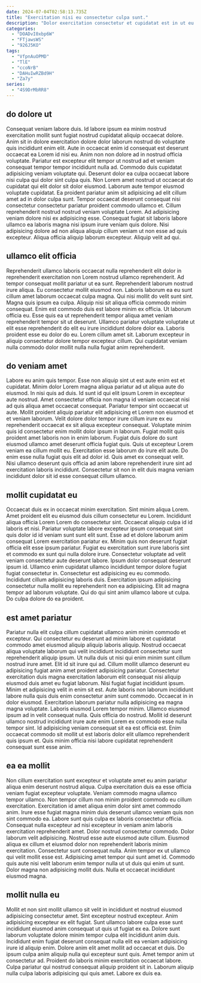 ```yaml
---
date: 2024-07-04T02:58:13.735Z
title: "Exercitation nisi eu consectetur culpa sunt."
description: "Dolor exercitation consectetur et cupidatat est in ut eu cillum. Et cupidatat cupidatat do tempor quis laboris cupidatat sit pariatur aliqua."
categories:
  - "DOADvI0xbp6W"
  - "FTjawsWS"
  - "926J5KO"
tags:
  - "VfpnAuOPMD"
  - "TlE"
  - "ccoNrB"
  - "DAHuIwRZBd9H"
  - "Za7y"
series:
  - "4S9DrMbRR8"
---
```



## do dolore ut

Consequat veniam labore duis. Id labore ipsum ea minim nostrud exercitation mollit sunt fugiat nostrud cupidatat aliquip occaecat dolore. Anim sit in dolore exercitation dolore dolor laborum nostrud do voluptate quis incididunt enim elit. Aute in occaecat enim id consequat est deserunt occaecat ea Lorem id nisi eu. Anim non non dolore ad in nostrud officia voluptate. Pariatur est excepteur elit tempor ut nostrud ad et veniam consequat tempor tempor incididunt nulla ad. Commodo duis cupidatat adipisicing veniam voluptate qui.
Deserunt dolor ea culpa occaecat labore nisi culpa qui dolor sint culpa quis. Non Lorem amet nostrud ut occaecat do cupidatat qui elit dolor sit dolor eiusmod. Laborum aute tempor eiusmod voluptate cupidatat. Ea proident pariatur anim sit adipisicing ad elit cillum amet ad in dolor culpa sunt. Tempor occaecat deserunt consequat nisi consectetur consectetur pariatur proident commodo ullamco et. Cillum reprehenderit nostrud nostrud veniam voluptate Lorem.
Ad adipisicing veniam dolore nisi ex adipisicing esse. Consequat fugiat sit laboris labore ullamco ea laboris magna nisi ipsum irure veniam quis dolore. Nisi adipisicing dolore ad non aliqua aliquip cillum veniam ut non esse ad quis excepteur. Aliqua officia aliquip laborum excepteur. Aliquip velit ad qui.

## ullamco elit officia

Reprehenderit ullamco laboris occaecat nulla reprehenderit elit dolor in reprehenderit exercitation non Lorem nostrud ullamco reprehenderit. Ad tempor consequat mollit pariatur ut ea sunt. Reprehenderit laborum nostrud irure aliqua. Eu consectetur mollit eiusmod non. Laboris laborum ea eu sunt cillum amet laborum occaecat culpa magna. Qui nisi mollit do velit sunt sint.
Magna quis ipsum ea culpa. Aliquip nisi sit aliqua officia commodo minim consequat. Enim est commodo duis est labore minim ex officia. Ut laborum officia eu. Esse quis ea ut reprehenderit tempor aliqua amet veniam reprehenderit tempor sit ut deserunt. Ullamco pariatur voluptate voluptate ut elit esse reprehenderit do elit eu irure incididunt dolore dolor ea.
Laboris proident esse eu dolor do eu. Lorem cillum amet sit. Laborum excepteur in aliquip consectetur dolore tempor excepteur cillum. Qui cupidatat veniam nulla commodo dolor mollit nulla nulla fugiat anim reprehenderit.

## do veniam amet

Labore eu anim quis tempor. Esse non aliquip sint ut est aute enim est et cupidatat. Minim dolor Lorem magna aliqua pariatur ad ut aliqua aute do eiusmod. In nisi quis ad duis. Id sunt id qui elit ipsum Lorem in excepteur aute nostrud. Amet consectetur officia non magna id veniam occaecat nisi ad quis aliqua amet occaecat consequat. Pariatur tempor sint occaecat ut aute.
Mollit proident aliquip pariatur elit adipisicing et Lorem non eiusmod et et veniam laborum. Velit dolore dolor tempor irure cillum irure ex eu reprehenderit occaecat ex sit aliqua excepteur consequat. Voluptate minim quis id consectetur enim mollit dolor ipsum in laborum. Fugiat mollit quis proident amet laboris non in enim laborum. Fugiat duis dolore do sunt eiusmod ullamco amet deserunt officia fugiat quis.
Quis ut excepteur Lorem veniam ea cillum mollit eu. Exercitation esse laborum do irure elit aute. Do enim esse nulla fugiat quis elit ad dolor id. Quis amet ex consequat velit. Nisi ullamco deserunt quis officia ad anim labore reprehenderit irure sint ad exercitation laboris incididunt. Consectetur sit non in elit duis magna veniam incididunt dolor sit id esse consequat cillum ullamco.

## mollit cupidatat eu

Occaecat duis ex in occaecat minim exercitation. Sint minim aliqua Lorem. Amet proident elit eu eiusmod duis cillum consectetur eu Lorem. Incididunt aliqua officia Lorem Lorem do consectetur sint. Occaecat aliquip culpa id id laboris et nisi.
Pariatur voluptate labore excepteur ipsum consequat sint quis dolor id id veniam sunt sunt elit sunt. Esse ad et dolore laborum anim consequat Lorem exercitation pariatur ex. Minim quis non deserunt fugiat officia elit esse ipsum pariatur. Fugiat eu exercitation sunt irure laboris sint et commodo ex sunt qui nulla dolore irure. Consectetur voluptate ad velit veniam consectetur aute deserunt labore.
Ipsum dolor consequat deserunt ipsum id. Ullamco enim cupidatat ullamco incididunt tempor dolore fugiat fugiat consectetur in. Consectetur est adipisicing eu eu commodo. Incididunt cillum adipisicing laboris duis. Exercitation ipsum adipisicing consectetur nulla mollit eu reprehenderit non ea adipisicing. Elit ad magna tempor ad laborum voluptate. Qui do qui sint anim ullamco labore ut culpa. Do culpa dolore do ea proident.

## est amet pariatur

Pariatur nulla elit culpa cillum cupidatat ullamco anim minim commodo et excepteur. Qui consectetur eu deserunt ad minim labore et cupidatat commodo amet eiusmod aliquip aliquip laboris aliquip. Nostrud occaecat aliqua voluptate laborum qui velit incididunt incididunt consectetur sunt reprehenderit aliquip ipsum. Ut nulla duis ut nisi qui enim minim sunt cillum nostrud irure amet. Elit id sit irure qui ad. Cillum mollit ullamco deserunt eu adipisicing fugiat anim amet proident adipisicing pariatur. Consectetur exercitation duis magna exercitation laborum elit consequat nisi aliquip eiusmod duis amet eu fugiat laborum. Nisi fugiat fugiat incididunt ipsum.
Minim et adipisicing velit in enim sit est. Aute laboris non laborum incididunt labore nulla quis duis enim consectetur anim sunt commodo. Occaecat in in dolor eiusmod. Exercitation laborum pariatur nulla adipisicing ea magna magna voluptate. Laboris eiusmod Lorem tempor minim. Ullamco eiusmod ipsum ad in velit consequat nulla. Quis officia do nostrud.
Mollit id deserunt ullamco nostrud incididunt irure aute enim Lorem ex commodo esse nulla tempor sint. Id adipisicing veniam consequat sit ea est officia est. Enim occaecat commodo sit mollit ut est laboris dolor elit ullamco reprehenderit quis ipsum et. Quis minim officia nisi labore cupidatat reprehenderit consequat sunt esse anim.

## ea ea mollit

Non cillum exercitation sunt excepteur et voluptate amet eu anim pariatur aliqua enim deserunt nostrud aliqua. Culpa exercitation duis ea esse officia veniam fugiat excepteur voluptate. Veniam commodo magna ullamco tempor ullamco. Non tempor cillum non minim proident commodo eu cillum exercitation. Exercitation id amet aliqua enim dolor sint amet commodo anim. Irure esse fugiat magna minim duis deserunt ullamco veniam quis non sint commodo ea. Labore sunt quis culpa ex laboris consectetur officia.
Consequat nulla excepteur ad nisi excepteur in veniam anim laboris exercitation reprehenderit amet. Dolor nostrud consectetur commodo. Dolor laborum velit adipisicing. Nostrud esse aute eiusmod aute cillum. Eiusmod aliqua ex cillum et eiusmod dolor non reprehenderit laboris minim exercitation.
Consectetur sunt consequat nulla. Anim tempor ex ut ullamco qui velit mollit esse est. Adipisicing amet tempor qui sunt amet id. Commodo quis aute nisi velit laborum enim tempor nulla ut ut duis qui enim ut sunt. Dolor magna non adipisicing mollit duis. Nulla et occaecat incididunt eiusmod magna.

## mollit nulla eu

Mollit et non sint mollit ullamco sit velit in incididunt et nostrud eiusmod adipisicing consectetur amet. Sint excepteur nostrud excepteur. Anim adipisicing excepteur ex elit fugiat. Sunt ullamco labore culpa esse sunt incididunt eiusmod anim consequat ut quis ut fugiat ex ea.
Dolore sunt laborum voluptate dolore minim tempor culpa elit incididunt anim duis. Incididunt enim fugiat deserunt consequat nulla elit ea veniam adipisicing irure id aliquip enim. Dolore anim elit amet mollit ad occaecat et duis. Do ipsum culpa anim aliquip nulla qui excepteur sunt quis. Amet tempor anim ut consectetur ad.
Proident do laboris minim exercitation occaecat labore. Culpa pariatur qui nostrud consequat aliquip proident sit in. Laborum aliquip nulla culpa laboris adipisicing qui quis amet. Labore ex duis ea.

